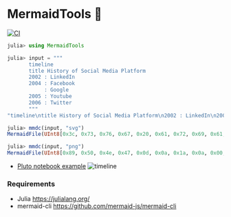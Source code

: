 # MermaidTools 🧜

[![CI](https://github.com/wookay/MermaidTools.jl/actions/workflows/actions.yml/badge.svg)](https://github.com/wookay/MermaidTools.jl/actions/workflows/actions.yml)

```julia
julia> using MermaidTools

julia> input = """
       timeline
       title History of Social Media Platform
       2002 : LinkedIn
       2004 : Facebook
            : Google
       2005 : Youtube
       2006 : Twitter
       """
"timeline\ntitle History of Social Media Platform\n2002 : LinkedIn\n2004 : Facebook\n     : Google\n2005 : Youtube\n2006 : Twitter\n"

julia> mmdc(input, "svg")
MermaidFile(UInt8[0x3c, 0x73, 0x76, 0x67, 0x20, 0x61, 0x72, 0x69, 0x61, 0x2d  …  0x3c, 0x2f, 0x67, 0x3e, 0x3c, 0x2f, 0x73, 0x76, 0x67, 0x3e], MIME type text/svg)

julia> mmdc(input, "png")
MermaidFile(UInt8[0x89, 0x50, 0x4e, 0x47, 0x0d, 0x0a, 0x1a, 0x0a, 0x00, 0x00  …  0x00, 0x00, 0x49, 0x45, 0x4e, 0x44, 0xae, 0x42, 0x60, 0x82], MIME type image/png)
```

* [Pluto notebook example](docs/pluto/note_MermaidTools.jl)
![timeline](https://raw.github.com/wookay/MermaidTools.jl/main/test/mermaidtools/history.png)

### Requirements
* Julia  https://julialang.org/
* mermaid-cli  https://github.com/mermaid-js/mermaid-cli

